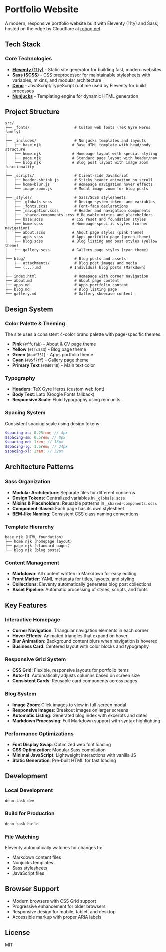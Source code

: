 # Portfolio Website

A modern, responsive portfolio website built with Eleventy (11ty) and Sass,
hosted on the edge by Cloudflare at [robog.net](https://robog.net/).

## Tech Stack

### Core Technologies

- **[Eleventy (11ty)](https://www.11ty.dev/)** - Static site generator for
  building fast, modern websites
- **[Sass (SCSS)](https://sass-lang.com/)** - CSS preprocessor for maintainable
  stylesheets with variables, mixins, and modular architecture
- **[Deno](https://deno.land/)** - JavaScript/TypeScript runtime used by
  Eleventy for build processes
- **[Nunjucks](https://mozilla.github.io/nunjucks/)** - Templating engine for
  dynamic HTML generation

## Project Structure

```
src/
├── _fonts/                    # Custom web fonts (TeX Gyre Heros family)
│
├── _includes/                 # Nunjucks templates and layouts
│   ├── base.njk              # Base HTML template with head/body structure
│   ├── home.njk              # Homepage layout with special styling
│   ├── page.njk              # Standard page layout with header/nav
│   └── blog.njk              # Blog post layout with image zoom functionality
│
├── _scripts/                  # Client-side JavaScript
│   ├── header-shrink.js       # Sticky header animation on scroll
│   ├── home-blur.js           # Homepage navigation hover effects
│   └── image-zoom.js          # Modal image zoom for blog posts
│
├── _styles/                   # Sass/SCSS stylesheets
│   ├── _globals.scss          # Design system tokens and variables
│   ├── _fonts.scss            # Font-face declarations
│   ├── _navigation.scss       # Header and navigation components
│   ├── _shared-components.scss # Reusable mixins and placeholders
│   ├── base.scss             # CSS reset and foundation styles
│   ├── home.scss             # Homepage-specific styles (corner navigation)
│   ├── about.scss            # About page styles (pink theme)
│   ├── apps.scss             # Apps portfolio page (green theme)
│   ├── blog.scss             # Blog listing and post styles (yellow theme)
│   └── gallery.scss          # Gallery page styles (cyan theme)
│
├── blog/                      # Blog posts and assets
│   ├── attachments/           # Blog post images and media
│   └── (...).md             # Individual blog posts (Markdown)
│
├── index.html                 # Homepage with corner navigation
├── about.md                   # About page content
├── apps.md                    # Apps portfolio content
├── blog.md                    # Blog listing page
└── gallery.md                 # Gallery showcase content
```

## Design System

### Color Palette & Theming

The site uses a consistent 4-color brand palette with page-specific themes:

- **Pink** (`#ff6fab`) - About & CV page theme
- **Yellow** (`#ffc533`) - Blog page theme
- **Green** (`#aaf751`) - Apps portfolio theme
- **Cyan** (`#85f7ff`) - Gallery page theme
- **Primary Text** (`#0d0748`) - Main text color

### Typography

- **Headers**: TeX Gyre Heros (custom web font)
- **Body Text**: Lato (Google Fonts fallback)
- **Responsive Scale**: Fluid typography using rem units

### Spacing System

Consistent spacing scale using design tokens:

```scss
$spacing-xs: 0.25rem; // 4px
$spacing-sm: 0.5rem; // 8px
$spacing-md: 1rem; // 16px
$spacing-lg: 1.5rem; // 24px
$spacing-xl: 2rem; // 32px
```

## Architecture Patterns

### Sass Organization

- **Modular Architecture**: Separate files for different concerns
- **Design Tokens**: Centralized variables in `_globals.scss`
- **Mixins & Placeholders**: Reusable patterns in `_shared-components.scss`
- **Component-Based**: Each page has its own stylesheet
- **BEM-like Naming**: Consistent CSS class naming conventions

### Template Hierarchy

```
base.njk (HTML foundation)
├── home.njk (homepage layout)
├── page.njk (standard pages)
└── blog.njk (blog posts)
```

### Content Management

- **Markdown**: All content written in Markdown for easy editing
- **Front Matter**: YAML metadata for titles, layouts, and styling
- **Collections**: Eleventy automatically generates blog post collections
- **Asset Pipeline**: Automatic processing of styles, scripts, and fonts

## Key Features

### Interactive Homepage

- **Corner Navigation**: Triangular navigation elements in each corner
- **Hover Effects**: Animated triangles that expand on hover
- **Blur Animation**: Background content blurs when navigation is hovered
- **Business Card**: Centered layout with color blocks and typography

### Responsive Grid System

- **CSS Grid**: Flexible, responsive layouts for portfolio items
- **Auto-fit**: Automatically adjusts columns based on screen size
- **Consistent Cards**: Reusable card components across pages

### Blog System

- **Image Zoom**: Click images to view in full-screen modal
- **Responsive Images**: Breakout images on larger screens
- **Automatic Listing**: Generated blog index with excerpts and dates
- **Markdown Processing**: Full Markdown support with syntax highlighting

### Performance Optimizations

- **Font Display Swap**: Optimized web font loading
- **CSS Optimization**: Modular Sass compilation
- **Minimal JavaScript**: Lightweight interactions with vanilla JS
- **Static Generation**: Pre-built HTML for fast loading

## Development

### Local Development

```bash
deno task dev
```

### Build for Production

```bash
deno task build
```

### File Watching

Eleventy automatically watches for changes to:

- Markdown content files
- Nunjucks templates
- Sass stylesheets
- JavaScript files

## Browser Support

- Modern browsers with CSS Grid support
- Progressive enhancement for older browsers
- Responsive design for mobile, tablet, and desktop
- Accessible markup with proper ARIA labels

## License

MIT
